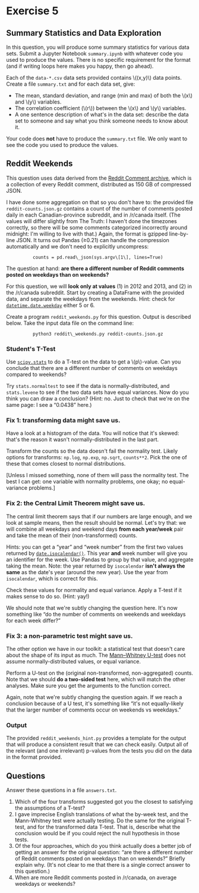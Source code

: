 # Exercise 5
Summary Statistics and Data Exploration
---------------------------------------

In this question, you will produce some summary statistics for various data sets. Submit a Jupyter Notebook `summary.ipynb` with whatever code you used to produce the values. There is no specific requirement for the format (and if writing loops here makes you happy, then go ahead).

Each of the `data-*.csv` data sets provided contains \\((x,y)\\) data points. Create a file `summary.txt` and for each data set, give:

*   The mean, standard deviation, and range (min and max) of both the \\(x\\) and \\(y\\) variables.
*   The correlation coefficient (\\(r\\)) between the \\(x\\) and \\(y\\) variables.
*   A one sentence description of what's in the data set: describe the data set to someone and say what you think someone needs to know about it.

Your code does **not** have to produce the `summary.txt` file. We only want to see the code you used to produce the values.

Reddit Weekends
---------------

This question uses data derived from the [Reddit Comment archive](http://files.pushshift.io/reddit/), which is a collection of every Reddit comment, distributed as 150 GB of compressed JSON.

I have done some aggregation on that so you don't have to: the provided file `reddit-counts.json.gz` contains a count of the number of comments posted daily in each Canadian-province subreddit, and in /r/canada itself. (The values will differ slightly from The Truth: I haven't done the timezones correctly, so there will be some comments categorized incorrectly around midnight: I'm willing to live with that.) Again, the format is gzipped line-by-line JSON. It turns out Pandas (≥0.21) can handle the compression automatically and we don't need to explicitly uncompress:

              counts = pd.read\_json(sys.argv\[1\], lines=True)

The question at hand: **are there a different number of Reddit comments posted on weekdays than on weekends?**

For this question, we will **look only at values** (1) in 2012 and 2013, and (2) in the /r/canada subreddit. Start by creating a DataFrame with the provided data, and separate the weekdays from the weekends. Hint: check for [`datetime.date.weekday`](https://docs.python.org/3/library/datetime.html#datetime.date.weekday) either 5 or 6.

Create a program `reddit_weekends.py` for this question. Output is described below. Take the input data file on the command line:

              python3 reddit\_weekends.py reddit-counts.json.gz

### Student's T-Test

Use [`scipy.stats`](https://docs.scipy.org/doc/scipy/reference/stats.html) to do a T-test on the data to get a \\(p\\)-value. Can you conclude that there are a different number of comments on weekdays compared to weekends?

Try `stats.normaltest` to see if the data is normally-distributed, and `stats.levene` to see if the two data sets have equal variances. Now do you think you can draw a conclusion? (Hint: no. Just to check that we're on the same page: I see a “0.0438” here.)

### Fix 1: transforming data might save us.

Have a look at a histogram of the data. You will notice that it's skewed: that's the reason it wasn't normally-distributed in the last part.

Transform the counts so the data doesn't fail the normality test. Likely options for transforms: `np.log`, `np.exp`, `np.sqrt`, `counts**2`. Pick the one of these that comes closest to normal distributions.

\[Unless I missed something, none of them will pass the normality test. The best I can get: one variable with normality problems, one okay; no equal-variance problems.\]

### Fix 2: the Central Limit Theorem might save us.

The central limit theorem says that if our numbers are large enough, and we look at sample means, then the result should be normal. Let's try that: we will combine all weekdays and weekend days **from each year/week** pair and take the mean of their (non-transformed) counts.

Hints: you can get a “year” and “week number” from the first two values returned by [`date.isocalendar()`](https://docs.python.org/3//library/datetime.html#datetime.date.isocalendar). This year **and** week number will give you an identifier for the week. Use Pandas to group by that value, and aggregate taking the mean. Note: the year returned by `isocalendar` **isn't always the same** as the date's year (around the new year). Use the year from `isocalendar`, which is correct for this.

Check these values for normality and equal variance. Apply a T-test if it makes sense to do so. (Hint: yay!)

We should note that we're subtly changing the question here. It's now something like “do the number of comments on weekends and weekdays for each week differ?”

### Fix 3: a non-parametric test might save us.

The other option we have in our toolkit: a statistical test that doesn't care about the shape of its input as much. The [Mann–Whitney U-test](https://en.wikipedia.org/wiki/Mann%E2%80%93Whitney_U_test) does not assume normally-distributed values, or equal variance.

Perform a U-test on the (original non-transformed, non-aggregated) counts. Note that we should **do a two-sided test** here, which will match the other analyses. Make sure you get the arguments to the function correct.

Again, note that we're subtly changing the question again. If we reach a conclusion because of a U test, it's something like “it's not equally-likely that the larger number of comments occur on weekends vs weekdays.”

### Output

The provided `reddit_weekends_hint.py` provides a template for the output that will produce a consistent result that we can check easily. Output all of the relevant (and one irrelevant) p-values from the tests you did on the data in the format provided.

Questions
---------

Answer these questions in a file `answers.txt`.

1.  Which of the four transforms suggested got you the closest to satisfying the assumptions of a T-test?
2.  I gave imprecise English translations of what the by-week test, and the Mann-Whitney test were actually testing. Do the same for the original T-test, and for the transformed data T-test. That is, describe what the conclusion would be if you could reject the null hypothesis in those tests.
3.  Of the four approaches, which do you think actually does a better job of getting an answer for the original question: “are there a different number of Reddit comments posted on weekdays than on weekends?” Briefly explain why. (It's not clear to me that there is a single correct answer to this question.)
4.  When are more Reddit comments posted in /r/canada, on average weekdays or weekends?
